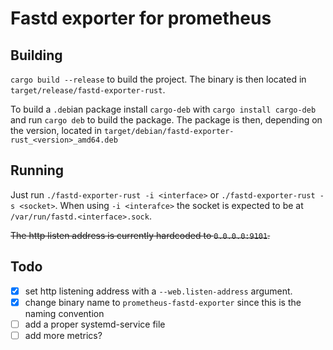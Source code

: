 Fastd exporter for prometheus
=============================

Building
--------

`cargo build --release` to build the project.
The binary is then located in `target/release/fastd-exporter-rust`.

To build a `.deb`ian package install `cargo-deb` with `cargo install cargo-deb` and run `cargo deb` to build the package.
The package is then, depending on the version, located in `target/debian/fastd-exporter-rust_<version>_amd64.deb`


Running
-------
Just run `./fastd-exporter-rust -i <interface>` or `./fastd-exporter-rust -s <socket>`.
When using `-i <interafce>` the socket is expected to be at `/var/run/fastd.<interface>.sock`.

~~The http listen address is currently hardcoded to `0.0.0.0:9101`.~~

Todo
----

* [x] set http listening address with a `--web.listen-address` argument.
* [x] change binary name to `prometheus-fastd-exporter` since this is the naming convention
* [ ] add a proper systemd-service file
* [ ] add more metrics?
